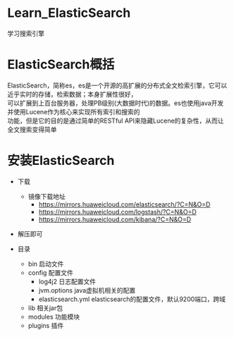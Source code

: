 # Learn_ElasticSearch
学习搜索引擎

# ElasticSearch概括
ElasticSearch，简称es，es是一个开源的高扩展的分布式全文检索引擎，它可以近乎实时的存储，检索数据；本身扩展性很好，  
可以扩展到上百台服务器，处理PB级别(大数据时代)的数据。es也使用java开发并使用Lucene作为核心来实现所有索引和搜索的  
功能，但是它的目的是通过简单的RESTful API来隐藏Lucene的复杂性，从而让全文搜索变得简单

# 安装ElasticSearch
- 下载
  - 镜像下载地址
    - https://mirrors.huaweicloud.com/elasticsearch/?C=N&O=D
    - https://mirrors.huaweicloud.com/logstash/?C=N&O=D
    - https://mirrors.huaweicloud.com/kibana/?C=N&O=D

- 解压即可
- 目录
  - bin  启动文件
  - config  配置文件
    - log4j2  日志配置文件
    - jvm.options  java虚拟机相关的配置
    - elasticsearch.yml  elasticsearch的配置文件，默认9200端口，跨域
  - lib  相关jar包
  - modules  功能模块
  - plugins  插件
